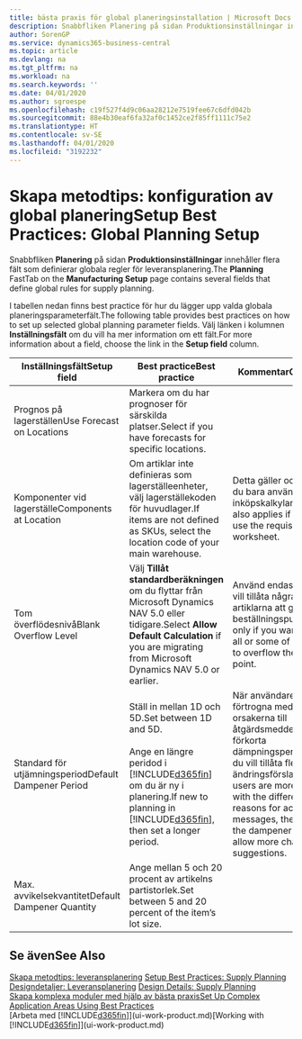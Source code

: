 ```yaml
---
title: bästa praxis för global planeringsinstallation | Microsoft Docs
description: Snabbfliken Planering på sidan Produktionsinställningar innehåller flera fält som definierar globala regler för leveransplanering.
author: SorenGP
ms.service: dynamics365-business-central
ms.topic: article
ms.devlang: na
ms.tgt_pltfrm: na
ms.workload: na
ms.search.keywords: ''
ms.date: 04/01/2020
ms.author: sgroespe
ms.openlocfilehash: c19f527f4d9c06aa28212e7519fee67c6dfd042b
ms.sourcegitcommit: 88e4b30eaf6fa32af0c1452ce2f85ff1111c75e2
ms.translationtype: HT
ms.contentlocale: sv-SE
ms.lasthandoff: 04/01/2020
ms.locfileid: "3192232"
---
```

# <a name="setup-best-practices-global-planning-setup"></a><span data-ttu-id="448f7-103">Skapa metodtips: konfiguration av global planering</span><span class="sxs-lookup"><span data-stu-id="448f7-103">Setup Best Practices: Global Planning Setup</span></span>
<span data-ttu-id="448f7-104">Snabbfliken **Planering** på sidan **Produktionsinställningar** innehåller flera fält som definierar globala regler för leveransplanering.</span><span class="sxs-lookup"><span data-stu-id="448f7-104">The **Planning** FastTab on the **Manufacturing Setup** page contains several fields that define global rules for supply planning.</span></span>  

 <span data-ttu-id="448f7-105">I tabellen nedan finns best practice för hur du lägger upp valda globala planeringsparameterfält.</span><span class="sxs-lookup"><span data-stu-id="448f7-105">The following table provides best practices on how to set up selected global planning parameter fields.</span></span> <span data-ttu-id="448f7-106">Välj länken i kolumnen **Inställningsfält** om du vill ha mer information om ett fält.</span><span class="sxs-lookup"><span data-stu-id="448f7-106">For more information about a field, choose the link in the **Setup field** column.</span></span>  

|<span data-ttu-id="448f7-107">Inställningsfält</span><span class="sxs-lookup"><span data-stu-id="448f7-107">Setup field</span></span>|<span data-ttu-id="448f7-108">Best practice</span><span class="sxs-lookup"><span data-stu-id="448f7-108">Best practice</span></span>|<span data-ttu-id="448f7-109">Kommentar</span><span class="sxs-lookup"><span data-stu-id="448f7-109">Comment</span></span>|  
|-----------------|-------------------|-------------|  
|<span data-ttu-id="448f7-110">Prognos på lagerställen</span><span class="sxs-lookup"><span data-stu-id="448f7-110">Use Forecast on Locations</span></span>|<span data-ttu-id="448f7-111">Markera om du har prognoser för särskilda platser.</span><span class="sxs-lookup"><span data-stu-id="448f7-111">Select if you have forecasts for specific locations.</span></span>||  
|<span data-ttu-id="448f7-112">Komponenter vid lagerställe</span><span class="sxs-lookup"><span data-stu-id="448f7-112">Components at Location</span></span>|<span data-ttu-id="448f7-113">Om artiklar inte definieras som lagerställeenheter, välj lagerställekoden för huvudlager.</span><span class="sxs-lookup"><span data-stu-id="448f7-113">If items are not defined as SKUs, select the location code of your main warehouse.</span></span>|<span data-ttu-id="448f7-114">Detta gäller också om du bara använder inköpskalkylarket.</span><span class="sxs-lookup"><span data-stu-id="448f7-114">This also applies if you only use the requisition worksheet.</span></span>|  
|<span data-ttu-id="448f7-115">Tom överflödesnivå</span><span class="sxs-lookup"><span data-stu-id="448f7-115">Blank Overflow Level</span></span>|<span data-ttu-id="448f7-116">Välj **Tillåt standardberäkningen** om du flyttar från Microsoft Dynamics NAV 5.0 eller tidigare.</span><span class="sxs-lookup"><span data-stu-id="448f7-116">Select **Allow Default Calculation** if you are migrating from Microsoft Dynamics NAV 5.0 or earlier.</span></span>|<span data-ttu-id="448f7-117">Använd endast om du vill tillåta några eller alla artiklarna att gå över beställningspunkten.</span><span class="sxs-lookup"><span data-stu-id="448f7-117">Use only if you want to allow all or some of your items to overflow the reorder point.</span></span>|  
|<span data-ttu-id="448f7-118">Standard för utjämningsperiod</span><span class="sxs-lookup"><span data-stu-id="448f7-118">Default Dampener Period</span></span>|<span data-ttu-id="448f7-119">Ställ in mellan 1D och 5D.</span><span class="sxs-lookup"><span data-stu-id="448f7-119">Set between 1D and 5D.</span></span><br /><br /> <span data-ttu-id="448f7-120">Ange en längre peridod i [!INCLUDE[d365fin](includes/d365fin_md.md)] om du är ny i planering.</span><span class="sxs-lookup"><span data-stu-id="448f7-120">If new to planning in [!INCLUDE[d365fin](includes/d365fin_md.md)], then set a longer period.</span></span>|<span data-ttu-id="448f7-121">När användare är mer förtrogna med de olika orsakerna till åtgärdsmeddelanden, förkorta dämpningsperioden om du vill tillåta fler ändringsförslag.</span><span class="sxs-lookup"><span data-stu-id="448f7-121">When users are more familiar with the different reasons for action messages, then shorten the dampener period to allow more change suggestions.</span></span>|  
|<span data-ttu-id="448f7-122">Max. avvikelsekvantitet</span><span class="sxs-lookup"><span data-stu-id="448f7-122">Default Dampener Quantity</span></span>|<span data-ttu-id="448f7-123">Ange mellan 5 och 20 procent av artikelns partistorlek.</span><span class="sxs-lookup"><span data-stu-id="448f7-123">Set between 5 and 20 percent of the item’s lot size.</span></span>||  

## <a name="see-also"></a><span data-ttu-id="448f7-124">Se även</span><span class="sxs-lookup"><span data-stu-id="448f7-124">See Also</span></span>  
 <span data-ttu-id="448f7-125">[Skapa metodtips: leveransplanering](setup-best-practices-supply-planning.md) </span><span class="sxs-lookup"><span data-stu-id="448f7-125">[Setup Best Practices: Supply Planning](setup-best-practices-supply-planning.md) </span></span>  
 <span data-ttu-id="448f7-126">[Designdetaljer: Leveransplanering](design-details-supply-planning.md) </span><span class="sxs-lookup"><span data-stu-id="448f7-126">[Design Details: Supply Planning](design-details-supply-planning.md) </span></span>  
 [<span data-ttu-id="448f7-127">Skapa komplexa moduler med hjälp av bästa praxis</span><span class="sxs-lookup"><span data-stu-id="448f7-127">Set Up Complex Application Areas Using Best Practices</span></span>](set-up-complex-application-areas-using-best-practices.md)  
 <span data-ttu-id="448f7-128">[Arbeta med [!INCLUDE[d365fin](includes/d365fin_md.md)]](ui-work-product.md)</span><span class="sxs-lookup"><span data-stu-id="448f7-128">[Working with [!INCLUDE[d365fin](includes/d365fin_md.md)]](ui-work-product.md)</span></span>
